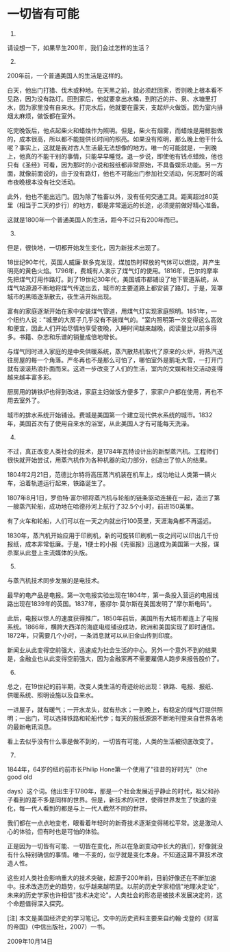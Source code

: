 # 一切皆有可能

1.

请设想一下，如果早生200年，我们会过怎样的生活？

2.

200年前，一个普通美国人的生活是这样的。

白天，他出门打猎、伐木或种地。在天黑之前，就必须赶回家，否则晚上根本看不见路，因为没有路灯。回到家后，他就要拿出水桶，到附近的井、泉、水塘里打水，因为家里没有自来水。打完水后，他就要在露天，支起炉火做饭。因为室内排烟太麻烦，做饭都在室外。

吃完晚饭后，他点起柴火和蜡烛作为照明。但是，柴火有烟雾，而蜡烛是用鲸脂做的，成本很高，所以都不能提供长时间的照亮。如果没有照明，那么晚上他干什么呢？事实上，这就是我对古人生活最无法想像的地方。唯一的可能就是，一到晚上，他真的不能干别的事情，只能早早睡觉。退一步说，即使他有钱点蜡烛，他也只有《圣经》可看，因为那时的小说和报纸都非常原始，不具备娱乐功能。另一方面，就像前面说的，由于没有路灯，他也不可能出门参加社交活动，何况那时的城市夜晚根本没有社交活动。

此外，他也不能出远门。因为除了牲畜以外，没有任何交通工具。距离超过80英里（相当于二天的步行）的地方，都是非常遥远的长途，必须提前做好精心准备。

这就是1800年一个普通美国人的生活，距今不过只有200年而已。

3.

但是，很快地，一切都开始发生变化，因为新技术出现了。

18世纪90年代，英国人威廉·默多克发现，煤加热时释放的气体可以燃烧，并产生明亮的黄色火焰。1796年，费城有人演示了煤气灯的使用。1816年，巴尔的摩率先把煤气灯用作路灯。到了19世纪30年代，美国城市都铺设了地下管道系统，从煤气站源源不断地将煤气传送出去，城市的主要道路上都安装了路灯。于是，笼罩城市的黑暗逐渐散去，夜生活开始出现。

富有的家庭逐渐开始在家中安装煤气管道，用煤气灯实现家庭照明。1851年，一个纽约人说："城里的大房子几乎没有不装煤气的。"室内照明第一次变得这么高效和便宜，因此人们开始尽情地享受夜晚，入睡时间越来越晚，阅读量比以前多得多。书籍、杂志和乐谱的销量成倍地增长。

与煤气同时进入家庭的是中央供暖系统，蒸汽散热机取代了原来的火炉，将热汽送往房屋的每一个角落。严冬再也不是那么可怕了，哪怕室外是鹅毛大雪，一打开门就有滚滚热浪扑面而来。这进一步改变了人们的生活，室内的文娱和社交活动变得越来越丰富多彩。

厨房用的铸铁炉也得到改进，家庭主妇做饭方便多了，家家户户都在使用，再也不用去室外了。

城市的排水系统开始铺设。费城是美国第一个建立现代供水系统的城市。1832年，美国首次有了使用自来水的浴室，从此美国人才有可能每天洗澡。

4.

不过，真正改变人类社会的技术，是1784年瓦特设计出的新型蒸汽机。工程师们很快就开始尝试，用蒸汽机作为各种机器的动力部分，创造出了惊人的结果。

1804年2月21日，范德比尔特将高压蒸汽机装在机车上，成功地让人类第一辆火车，沿着轨道运行起来，铁路诞生了。

1807年8月1日，罗伯特·富尔顿将蒸汽机与轮船的链条驱动连接在一起，造出了第一艘蒸汽轮船，成功地在哈德孙河上航行了32.5个小时，前进150英里。

有了火车和轮船，人们可以在一天之内就出行100英里，天涯海角都不再遥远。

1830年，蒸汽机开始应用于印刷机，新的可旋转印刷机一夜之间可以印出几千份报纸，成本非常低廉。于是，1便士的小报《先驱报》迅速成为美国第一大报，谋杀案从此登上主流媒体的头版。

5.

与蒸汽机技术同步发展的是电技术。

最早的电产品是电报。第一次电报实验出现在1804年，第一条投入营运的电报线路出现在1839年的英国。1837年，塞缪尔·莫尔斯在美国发明了"摩尔斯电码"。

此后，电报以惊人的速度获得推广。1850年前后，美国所有大城市都连上了电报系统。1866年，横跨大西洋的海底电缆铺设成功，欧洲和美国实现了即时通信。1872年，只需要几个小时，一条消息就可以从旧金山传到印度。

新闻业从此变得空前强大，迅速成为社会生活的中心。另外一个意外不到的结果是，金融业也从此变得空前强大，因为金融家再不需要雇佣人跑步来报告股价了。

6.

总之，在19世纪的前半期，改变人类生活的奇迹纷纷出现：铁路、电报、报纸、供暖系统、照明设施以及自来水。

一进屋子，就有暖气；一开水龙头，就有热水；一到晚上，有稳定的煤气灯提供照明；一出门，可以选择铁路和轮船代步；每天的报纸源源不断地刊登来自世界各地的最新电讯消息。

看上去似乎没有什么事是做不到的，一切皆有可能，人类的生活被彻底改变了。

7.

1844年，64岁的纽约前市长Philip Hone第一个使用了"往昔的好时光"（the good old

days）这个词。他出生于1780年，那是一个社会发展近乎静止的时代，祖父和孙子看到的差不多是同样的世界。但是，新技术的问世，使得世界发生了快速的变化，每一代人看到的都是与上一代人截然不同的世界。

我们都在一点点地变老，眼看着年轻时的新奇技术逐渐变得稀松平常。这是激动人心的体验，但有时也是可怕的体验。

正是因为一切皆有可能、一切皆在变化，所以在急剧变动中长大的我们，好像就没有什么特别确信的事情。唯一不变的，似乎就是变化本身。不知道这算不算技术改造人性。

这些对人类社会影响重大的技术突破，起源于200年前，目前好像还在不断加速中。技术改造历史的趋势，似乎越来越明显。以前的历史学家相信"地理决定论"，未来的历史学家也许相信"技术决定论"。人类社会的形态是被技术发展决定的，这个命题值得深入探究。

[注] 本文是美国经济史的学习笔记。文中的历史资料主要来自约翰·戈登的《财富的帝国》（中信出版社，2007）一书。

2009年10月14日
